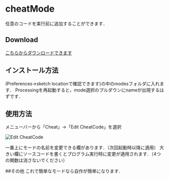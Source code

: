 # cheatMode
任意のコードを実行前に追加することができます．
## Download
[こちらからダウンロードできます](https://www.dropbox.com/s/olk1u6h1a90ejsj/CheatMode.zip?dl=0)
## インストール方法
(Preferences→sketch locationで確認できます)の中のmodesフォルダに入れます． Processingを再起動すると，mode選択のプルダウンにnameが出現するはずです．
## 使用方法
メニューバーから「Cheat」→「Edit CheatCode」を選択

![Edit CheatCode](https://i.gyazo.com/1278be6eea1d22eaabb4e528efa5e190.png)

一番上にモードの名前を変更できる欄があります．（次回起動時以降に適用）
大きい欄にソースコードを書くとプログラム実行時に変更が適用されます．（4つの関数は消さないでください）

##その他
これで簡単なモードなら自作が簡単になります．
